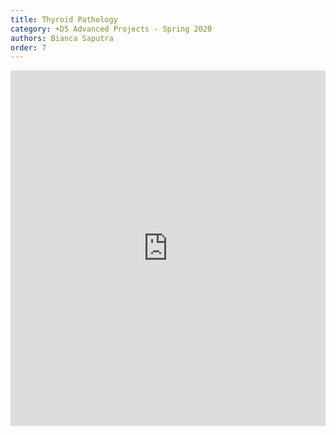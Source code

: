```yaml
---
title: Thyroid Pathology
category: +DS Advanced Projects - Spring 2020
authors: Bianca Saputra
order: 7
---
```



<style>
.responsive-wrap iframe{ max-width: 100%;}
</style>
<div class="responsive-wrap">
<!-- this is the embed code provided by Google -->
  <iframe src="https://docs.google.com/presentation/d/1kavKXz1A90z_xbEQrdmn3InQx-fP7XQ8woQkh5dSGl4/embed?start=false&loop=false&delayms=3000" frameborder="0" width="960" height="569" allowfullscreen="true" mozallowfullscreen="true" webkitallowfullscreen="true"></iframe>
<!-- Google embed ends -->
</div>

